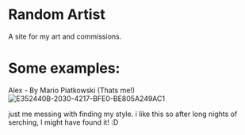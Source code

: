 # Random Artist
A site for my art and commissions.
# Some examples:
Alex - By Mario Piatkowski (Thats me!)
![E352440B-2030-4217-BFE0-BE805A249AC1](https://user-images.githubusercontent.com/93729756/205546153-a0ed819e-3e19-4a64-a5d8-32e4a136641b.jpeg)

just me messing with finding my style. i like this so after long nights of serching,
I might have found it! :D
